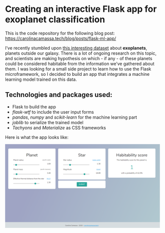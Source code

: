 # Creating an interactive Flask app for exoplanet classification

This is the code repository for the following blog post: https://carolinacamassa.tech/blog/posts/flask-ml-app/

I’ve recently stumbled upon [this interesting dataset](http://phl.upr.edu/projects/habitable-exoplanets-catalog/data/database) about **exoplanets**, planets outside our galaxy. There is a lot of ongoing research on this topic, and scientists are making hypothesis on which - if any - of these planets could be considered habitable from the information we’ve gathered about them. I was looking for a small side project to learn how to use the Flask microframework, so I decided to build an app that integrates a machine learning model trained on this data.

## Technologies and packages used:
- Flask to build the app
- *flask-wtf* to include the user input forms
- *pandas*, *numpy* and *scikit-learn* for the machine learning part
- *joblib* to serialize the trained model
- *Tachyons* and *Materialize* as CSS frameworks

Here is what the app looks like:

![](exoplanetapp-screen.png)

